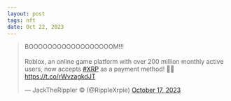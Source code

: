```yaml
---
layout: post
tags: nft
date: Oct 22, 2023
---
```


<blockquote class="twitter-tweet"><p lang="en" dir="ltr">BOOOOOOOOOOOOOOOOOOM!!!<br><br>Roblox, an online game platform with over 200 million monthly active users, now accepts <a href="https://twitter.com/hashtag/XRP?src=hash&amp;ref_src=twsrc%5Etfw">#XRP</a> as a payment method! 👀🔥<a href="https://t.co/rWvzagkdJT">https://t.co/rWvzagkdJT</a></p>&mdash; JackTheRippler ©️ (@RippleXrpie) <a href="https://twitter.com/RippleXrpie/status/1714304207858151593?ref_src=twsrc%5Etfw">October 17, 2023</a></blockquote> <script async src="https://platform.twitter.com/widgets.js" charset="utf-8"></script>
